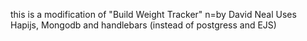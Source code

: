 this is a modification of "Build Weight Tracker" n=by David Neal
Uses Hapijs, Mongodb and handlebars (instead of postgress and EJS)
